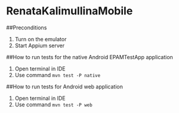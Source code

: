 # RenataKalimullinaMobile

##Preconditions
1. Turn on the emulator
2. Start Appium server

##How to run tests for the native Android EPAMTestApp application

1.  Open terminal in IDE
2.  Use command `mvn test -P native`

##How to run tests for Android web application

1.  Open terminal in IDE
2.  Use command `mvn test -P web`

